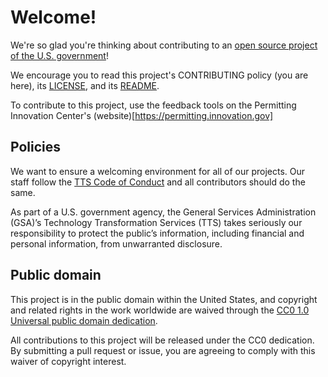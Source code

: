 # Welcome!

We're so glad you're thinking about contributing to an [open source project of the U.S. government](https://code.gov/)!

We encourage you to read this project's CONTRIBUTING policy (you are here), its [LICENSE](LICENSE.md), and its [README](README.md).

To contribute to this project, use the feedback tools on the Permitting Innovation Center's (website)[https://permitting.innovation.gov]

## Policies

We want to ensure a welcoming environment for all of our projects. Our staff follow the [TTS Code of Conduct](https://handbook.tts.gsa.gov/about-us/code-of-conduct/) and all contributors should do the same.


As part of a U.S. government agency, the General Services Administration (GSA)’s Technology Transformation Services (TTS) takes seriously our responsibility to protect the public’s information, including financial and personal information, from unwarranted disclosure. 

## Public domain

This project is in the public domain within the United States, and copyright and related rights in the work worldwide are waived through the [CC0 1.0 Universal public domain dedication](https://creativecommons.org/publicdomain/zero/1.0/).

All contributions to this project will be released under the CC0 dedication. By submitting a pull request or issue, you are agreeing to comply with this waiver of copyright interest.
